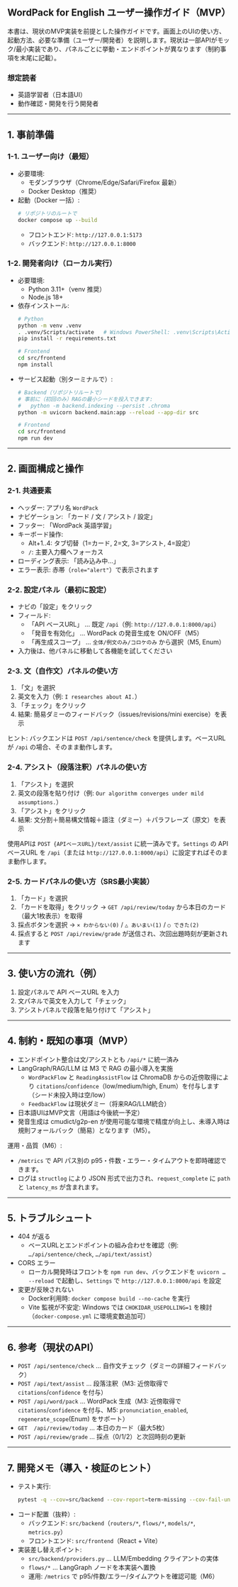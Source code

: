 ## WordPack for English ユーザー操作ガイド（MVP）

本書は、現状のMVP実装を前提とした操作ガイドです。画面上のUIの使い方、起動方法、必要な準備（ユーザー/開発者）を説明します。現状は一部APIがモック/最小実装であり、パネルごとに挙動・エンドポイントが異なります（制約事項を末尾に記載）。

### 想定読者
- 英語学習者（日本語UI）
- 動作確認・開発を行う開発者

---

## 1. 事前準備

### 1-1. ユーザー向け（最短）
- 必要環境:
  - モダンブラウザ（Chrome/Edge/Safari/Firefox 最新）
  - Docker Desktop（推奨）
- 起動（Docker 一括）:
  ```bash
  # リポジトリのルートで
  docker compose up --build
  ```
  - フロントエンド: `http://127.0.0.1:5173`
  - バックエンド: `http://127.0.0.1:8000`

### 1-2. 開発者向け（ローカル実行）
- 必要環境:
  - Python 3.11+（venv 推奨）
  - Node.js 18+
- 依存インストール:
  ```bash
  # Python
  python -m venv .venv
  . .venv/Scripts/activate   # Windows PowerShell: .venv\Scripts\Activate.ps1
  pip install -r requirements.txt

  # Frontend
  cd src/frontend
  npm install
  ```
- サービス起動（別ターミナルで）:
  ```bash
  # Backend（リポジトリルートで）
  # 事前に（初回のみ）RAGの最小シードを投入できます:
  #   python -m backend.indexing --persist .chroma
  python -m uvicorn backend.main:app --reload --app-dir src

  # Frontend
  cd src/frontend
  npm run dev
  ```

---

## 2. 画面構成と操作

### 2-1. 共通要素
- ヘッダー: アプリ名 `WordPack`
- ナビゲーション: 「カード / 文 / アシスト / 設定」
- フッター: 「WordPack 英語学習」
- キーボード操作:
  - Alt+1..4: タブ切替（1=カード, 2=文, 3=アシスト, 4=設定）
  - `/`: 主要入力欄へフォーカス
- ローディング表示: 「読み込み中…」
- エラー表示: 赤帯（`role="alert"`）で表示されます

### 2-2. 設定パネル（最初に設定）
- ナビの「設定」をクリック
- フィールド: 
  - 「API ベースURL」 … 既定 `/api`（例: `http://127.0.0.1:8000/api`）
  - 「発音を有効化」 … WordPack の発音生成を ON/OFF（M5）
  - 「再生成スコープ」 … `全体/例文のみ/コロケのみ` から選択（M5, Enum）
- 入力後は、他パネルに移動して各機能を試してください

### 2-3. 文（自作文）パネルの使い方
1) 「文」を選択
2) 英文を入力（例: `I researches about AI.`）
3) 「チェック」をクリック
4) 結果: 簡易ダミーのフィードバック（issues/revisions/mini exercise）を表示

ヒント: バックエンドは `POST /api/sentence/check` を提供します。ベースURLが `/api` の場合、そのまま動作します。

### 2-4. アシスト（段落注釈）パネルの使い方
1) 「アシスト」を選択
2) 英文の段落を貼り付け（例: `Our algorithm converges under mild assumptions.`）
3) 「アシスト」をクリック
4) 結果: 文分割＋簡易構文情報＋語注（ダミー）＋パラフレーズ（原文）を表示

使用APIは `POST {APIベースURL}/text/assist` に統一済みです。`Settings` の API ベースURL を `/api`（または `http://127.0.0.1:8000/api`）に設定すればそのまま動作します。

### 2-5. カードパネルの使い方（SRS最小実装）
1) 「カード」を選択
2) 「カードを取得」をクリック → `GET /api/review/today` から本日のカード（最大1枚表示）を取得
3) 採点ボタンを選択 → `× わからない(0)` / `△ あいまい(1)` / `○ できた(2)`
4) 採点すると `POST /api/review/grade` が送信され、次回出題時刻が更新されます

---

## 3. 使い方の流れ（例）
1) 設定パネルで API ベースURL を入力
2) 文パネルで英文を入力して「チェック」
3) アシストパネルで段落を貼り付けて「アシスト」

---

## 4. 制約・既知の事項（MVP）
- エンドポイント整合は文/アシストとも `/api/*` に統一済み
- LangGraph/RAG/LLM は M3 で RAG の最小導入を実施
  - `WordPackFlow` と `ReadingAssistFlow` は ChromaDB からの近傍取得により `citations`/`confidence`（low/medium/high, Enum）を付与します（シード未投入時は空/low）
  - `FeedbackFlow` は現状ダミー（将来RAG/LLM統合）
- 日本語UIはMVP文言（用語は今後統一予定）
- 発音生成は cmudict/g2p-en が使用可能な環境で精度が向上し、未導入時は規則フォールバック（簡易）となります（M5）。

運用・品質（M6）:
- `/metrics` で API パス別の p95・件数・エラー・タイムアウトを即時確認できます。
- ログは `structlog` により JSON 形式で出力され、`request_complete` に `path` と `latency_ms` が含まれます。

---

## 5. トラブルシュート
- 404 が返る
  - ベースURLとエンドポイントの組み合わせを確認（例: `…/api/sentence/check`, `…/api/text/assist`）
- CORS エラー
  - ローカル開発時はフロントを `npm run dev`、バックエンドを `uvicorn … --reload` で起動し、`Settings` で `http://127.0.0.1:8000/api` を設定
- 変更が反映されない
  - Docker利用時: `docker compose build --no-cache` を実行
  - Vite 監視が不安定: Windows では `CHOKIDAR_USEPOLLING=1` を検討（`docker-compose.yml` に環境変数追加可）

---

## 6. 参考（現状のAPI）
- `POST /api/sentence/check` … 自作文チェック（ダミーの詳細フィードバック）
- `POST /api/text/assist` … 段落注釈（M3: 近傍取得で `citations`/`confidence` を付与）
- `POST /api/word/pack` … WordPack 生成（M3: 近傍取得で `citations`/`confidence` を付与、M5: `pronunciation_enabled`, `regenerate_scope`(Enum) をサポート）
- `GET  /api/review/today` … 本日のカード（最大5枚）
- `POST /api/review/grade` … 採点（0/1/2）と次回時刻の更新

---

## 7. 開発メモ（導入・検証のヒント）
- テスト実行:
  ```bash
  pytest -q --cov=src/backend --cov-report=term-missing --cov-fail-under=60
  ```
- コード配置（抜粋）:
  - バックエンド: `src/backend`（`routers/*`, `flows/*`, `models/*`, `metrics.py`）
  - フロントエンド: `src/frontend`（React + Vite）
- 実装差し替えポイント:
  - `src/backend/providers.py` … LLM/Embedding クライアントの実体
  - `flows/*` … LangGraph ノードを本実装へ置換
  - 運用: `/metrics` で p95/件数/エラー/タイムアウトを確認可能（M6）


